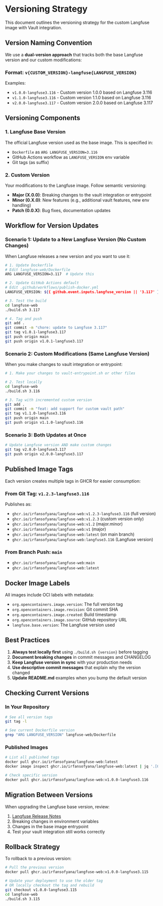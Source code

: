 # Versioning Strategy

This document outlines the versioning strategy for the custom Langfuse image with Vault integration.

## Version Naming Convention

We use a **dual-version approach** that tracks both the base Langfuse version and our custom modifications:

### Format: `v{CUSTOM_VERSION}-langfuse{LANGFUSE_VERSION}`

Examples:
- `v1.0.0-langfuse3.116` - Custom version 1.0.0 based on Langfuse 3.116
- `v1.1.0-langfuse3.116` - Custom version 1.1.0 based on Langfuse 3.116
- `v2.0.0-langfuse3.117` - Custom version 2.0.0 based on Langfuse 3.117

## Versioning Components

### 1. Langfuse Base Version
The official Langfuse version used as the base image. This is specified in:
- `Dockerfile` as `ARG LANGFUSE_VERSION=3.116`
- GitHub Actions workflow as `LANGFUSE_VERSION` env variable
- Git tags (as suffix)

### 2. Custom Version
Your modifications to the Langfuse image. Follow semantic versioning:
- **Major (X.0.0)**: Breaking changes to the vault integration or entrypoint
- **Minor (0.X.0)**: New features (e.g., additional vault features, new env handling)
- **Patch (0.0.X)**: Bug fixes, documentation updates

## Workflow for Version Updates

### Scenario 1: Update to a New Langfuse Version (No Custom Changes)

When Langfuse releases a new version and you want to use it:

```bash
# 1. Update Dockerfile
# Edit langfuse-web/Dockerfile
ARG LANGFUSE_VERSION=3.117  # Update this

# 2. Update GitHub Actions default
# Edit .github/workflows/publish-docker.yml
LANGFUSE_VERSION: ${{ github.event.inputs.langfuse_version || '3.117' }}

# 3. Test the build
cd langfuse-web
./build.sh 3.117

# 4. Tag and push
git add .
git commit -m "chore: update to Langfuse 3.117"
git tag v1.0.1-langfuse3.117
git push origin main
git push origin v1.0.1-langfuse3.117
```

### Scenario 2: Custom Modifications (Same Langfuse Version)

When you make changes to vault integration or entrypoint:

```bash
# 1. Make your changes to vault-entrypoint.sh or other files

# 2. Test locally
cd langfuse-web
./build.sh 3.116

# 3. Tag with incremented custom version
git add .
git commit -m "feat: add support for custom vault path"
git tag v1.1.0-langfuse3.116
git push origin main
git push origin v1.1.0-langfuse3.116
```

### Scenario 3: Both Updates at Once

```bash
# Update Langfuse version AND make custom changes
git tag v2.0.0-langfuse3.117
git push origin v2.0.0-langfuse3.117
```

## Published Image Tags

Each version creates multiple tags in GHCR for easier consumption:

### From Git Tag: `v1.2.3-langfuse3.116`
Publishes as:
- `ghcr.io/irfansofyana/langfuse-web:v1.2.3-langfuse3.116` (full version)
- `ghcr.io/irfansofyana/langfuse-web:v1.2.3` (custom version only)
- `ghcr.io/irfansofyana/langfuse-web:v1.2` (major.minor)
- `ghcr.io/irfansofyana/langfuse-web:v1` (major)
- `ghcr.io/irfansofyana/langfuse-web:latest` (on main branch)
- `ghcr.io/irfansofyana/langfuse-web:langfuse3.116` (Langfuse version)

### From Branch Push: `main`
- `ghcr.io/irfansofyana/langfuse-web:main`
- `ghcr.io/irfansofyana/langfuse-web:latest`

## Docker Image Labels

All images include OCI labels with metadata:
- `org.opencontainers.image.version`: The full version tag
- `org.opencontainers.image.revision`: Git commit SHA
- `org.opencontainers.image.created`: Build timestamp
- `org.opencontainers.image.source`: GitHub repository URL
- `langfuse.base.version`: The Langfuse version used

## Best Practices

1. **Always test locally first** using `./build.sh {version}` before tagging
2. **Document breaking changes** in commit messages and CHANGELOG
3. **Keep Langfuse version in sync** with your production needs
4. **Use descriptive commit messages** that explain why the version changed
5. **Update README.md** examples when you bump the default version

## Checking Current Versions

### In Your Repository
```bash
# See all version tags
git tag -l

# See current Dockerfile version
grep "ARG LANGFUSE_VERSION" langfuse-web/Dockerfile
```

### Published Images
```bash
# List all published tags
docker pull ghcr.io/irfansofyana/langfuse-web:latest
docker image inspect ghcr.io/irfansofyana/langfuse-web:latest | jq '.[0].Config.Labels'

# Check specific version
docker pull ghcr.io/irfansofyana/langfuse-web:v1.0.0-langfuse3.116
```

## Migration Between Versions

When upgrading the Langfuse base version, review:
1. [Langfuse Release Notes](https://github.com/langfuse/langfuse/releases)
2. Breaking changes in environment variables
3. Changes in the base image entrypoint
4. Test your vault integration still works correctly

## Rollback Strategy

To rollback to a previous version:

```bash
# Pull the previous version
docker pull ghcr.io/irfansofyana/langfuse-web:v1.0.0-langfuse3.115

# Update your deployment to use the older tag
# OR locally checkout the tag and rebuild
git checkout v1.0.0-langfuse3.115
cd langfuse-web
./build.sh 3.115
```

